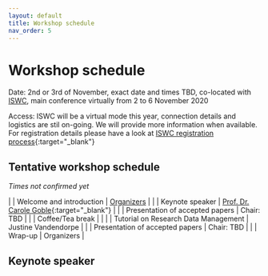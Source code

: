 ```yaml
---
layout: default
title: Workshop schedule
nav_order: 5
---
```


# Workshop schedule

Date: 2nd or 3rd of November, exact date and times TBD, co-located with [ISWC](../docs/iswc), main conference virtually from 2 to 6 November 2020

Access: ISWC will be a virtual mode this year, connection details and logistics are stil on-going. We will provide more information when available. For registration details please have a look at [ISWC registration process](https://iswc2020.semanticweb.org/attending/registration/){:target="_blank"}

## Tentative workshop schedule
_Times not confirmed yet_

|  | Welcome and introduction | [Organizers](./oc.md) | 
|  | Keynote speaker | [Prof. Dr. Carole Goble](https://www.research.manchester.ac.uk/portal/carole.goble.html){:target="_blank"} |
|  | Presentation of accepted papers |  Chair: TBD |
|  | Coffee/Tea break | |
|  | Tutorial on Research Data Management | Justine Vandendorpe |
|  | Presentation of accepted papers | Chair: TBD | 
|  | Wrap-up | Organizers | 


## Keynote speaker


